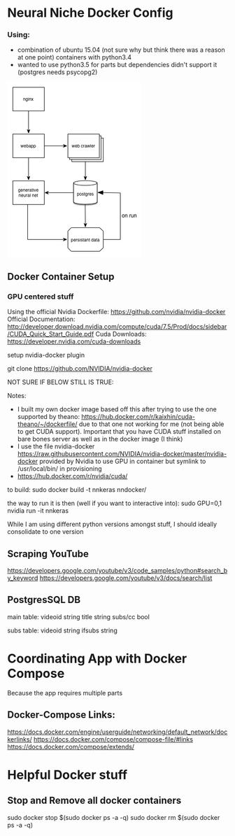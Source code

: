 # Neural Niche Docker Config


### Using:
- combination of ubuntu 15.04 (not sure why but think there was a reason at one point) containers with python3.4
- wanted to use python3.5 for parts but dependencies didn't support it (postgres needs psycopg2)

![Layout of Current Dockerized Plan](other/layout.png)

## Docker Container Setup
### GPU centered stuff
Using the official Nvidia Dockerfile:
https://github.com/nvidia/nvidia-docker
Official Documentation:
http://developer.download.nvidia.com/compute/cuda/7.5/Prod/docs/sidebar/CUDA_Quick_Start_Guide.pdf
Cuda Downloads:
https://developer.nvidia.com/cuda-downloads


setup nvidia-docker plugin

git clone https://github.com/NVIDIA/nvidia-docker


NOT SURE IF BELOW STILL IS TRUE:

Notes:
- I built my own docker image based off this after trying to use the one supported by theano: https://hub.docker.com/r/kaixhin/cuda-theano/~/dockerfile/ due to that one not working for me (not being able to get CUDA support).  Important that you have CUDA stuff installed on bare bones server as well as in the docker image (I think)
- I use the file nvidia-docker https://raw.githubusercontent.com/NVIDIA/nvidia-docker/master/nvidia-docker provided by Nvidia to use GPU in container but symlink to /usr/local/bin/ in provisioning
- https://hub.docker.com/r/nvidia/cuda/

to build:
sudo docker build -t nnkeras nndocker/

the way to run it is then (well if you want to interactive into):
sudo GPU=0,1 nvidia run -it nnkeras


While I am using different python versions amongst stuff, I should ideally consolidate to one version


## Scraping YouTube
https://developers.google.com/youtube/v3/code_samples/python#search_by_keyword
https://developers.google.com/youtube/v3/docs/search/list


## PostgresSQL DB

main table:
videoid     string
title       string
subs/cc     bool

subs table:
videoid     string
ifsubs      string



# Coordinating App with Docker Compose

Because the app requires multiple parts

## Docker-Compose Links:
https://docs.docker.com/engine/userguide/networking/default_network/dockerlinks/
https://docs.docker.com/compose/compose-file/#links
https://docs.docker.com/compose/extends/


# Helpful Docker stuff

## Stop and Remove all docker containers
sudo docker stop $(sudo docker ps -a -q)
sudo docker rm $(sudo docker ps -a -q)

